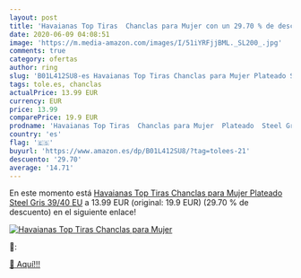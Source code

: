 ```yaml
---
layout: post
title: 'Havaianas Top Tiras  Chanclas para Mujer con un 29.70 % de descuento'
date: 2020-06-09 04:08:51
image: 'https://m.media-amazon.com/images/I/51iYRFjjBML._SL200_.jpg'
comments: true
category: ofertas
author: ring
slug: 'B01L412SU8-es Havaianas Top Tiras Chanclas para Mujer Plateado Steel...'
tags: tole.es, chanclas
actualPrice: 13.99 EUR
currency: EUR
price: 13.99
comparePrice: 19.9 EUR
prodname: 'Havaianas Top Tiras  Chanclas para Mujer  Plateado  Steel Gris   39/40 EU'
country: 'es'
flag: '🇪🇸'
buyurl: 'https://www.amazon.es/dp/B01L412SU8/?tag=tolees-21'
descuento: '29.70'
average: '14.71'
---
```


En este momento está [Havaianas Top Tiras  Chanclas para Mujer  Plateado  Steel Gris   39/40 EU](https://www.amazon.es/dp/B01L412SU8/?tag=tolees-21) a 13.99 EUR (original: 19.9 EUR) (29.70 %  de descuento) en el siguiente enlace!

[![Havaianas Top Tiras  Chanclas para Mujer](https://m.media-amazon.com/images/I/51iYRFjjBML._SL200_.jpg)](https://www.amazon.es/dp/B01L412SU8/?tag=tolees-21)

🔎:


[🛒 Aquí!!!](https://www.amazon.es/dp/B01L412SU8/?tag=tolees-21)
